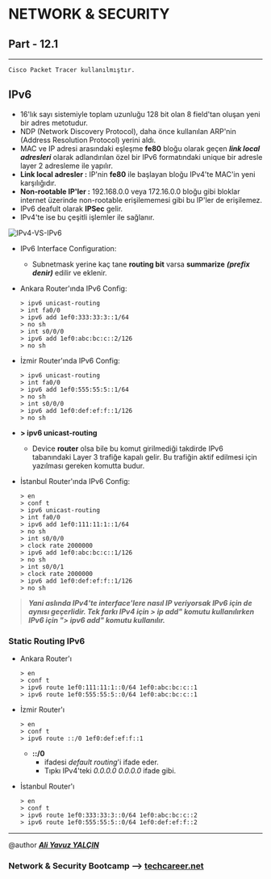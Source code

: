 # NETWORK & SECURITY

## Part - 12.1
----

	Cisco Packet Tracer kullanılmıştır.

## IPv6

*	16'lık sayı sistemiyle toplam uzunluğu 128 bit olan 8 field'tan oluşan yeni bir adres metotudur.
*	NDP (Network Discovery Protocol), daha önce kullanılan ARP'nin (Address Resolution Protocol) yerini aldı.
*	MAC ve IP adresi arasındaki eşleşme **fe80** bloğu olarak geçen ***link local adresleri*** olarak adlandırılan özel bir IPv6 formatındaki unique bir adresle layer 2 adresleme ile yapılır.
*	**Link local adresler :** IP'nin **fe80** ile başlayan bloğu IPv4'te MAC'in yeni karşılığıdır.
*	**Non-rootable IP'ler :** 192.168.0.0 veya 172.16.0.0 bloğu gibi bloklar internet üzerinde non-rootable erişilememesi gibi bu IP'ler de erişilemez.
*	IPv6 deafult olarak **IPSec** gelir.
*	IPv4'te ise bu çeşitli işlemler ile sağlanır.

![IPv4-VS-IPv6](https://user-images.githubusercontent.com/63460173/185143971-eb0abf48-8e89-4696-9a29-acbe6b9331a4.png)

*	IPv6 Interface Configuration:

	*	Subnetmask yerine kaç tane **routing bit** varsa **summarize** ***(prefix denir)*** edilir ve eklenir.

*	Ankara Router'ında IPv6 Config:

		> ipv6 unicast-routing
		> int fa0/0
		> ipv6 add 1ef0:333:33:3::1/64
		> no sh
		> int s0/0/0
		> ipv6 add 1ef0:abc:bc:c::2/126
		> no sh

*	İzmir Router'ında IPv6 Config:

		> ipv6 unicast-routing
		> int fa0/0
		> ipv6 add 1ef0:555:55:5::1/64
		> no sh
		> int s0/0/0
		> ipv6 add 1ef0:def:ef:f::1/126
		> no sh


*	**> ipv6 unicast-routing**
	*	Device **router** olsa bile bu komut girilmediği takdirde IPv6 tabanındaki Layer 3 trafiğe kapalı gelir. Bu trafiğin aktif edilmesi için yazılması gereken komutta budur.

*	İstanbul Router'ında IPv6 Config:

		> en
		> conf t
		> ipv6 unicast-routing
		> int fa0/0
		> ipv6 add 1ef0:111:11:1::1/64
		> no sh
		> int s0/0/0
		> clock rate 2000000
		> ipv6 add 1ef0:abc:bc:c::1/126
		> no sh
		> int s0/0/1
		> clock rate 2000000
		> ipv6 add 1ef0:def:ef:f::1/126
		> no sh

>***Yani aslında IPv4'te interface'lere nasıl IP veriyorsak IPv6 için de aynısı geçerlidir. Tek farkı IPv4 için *> ip add"* komutu kullanılırken IPv6 için *"> ipv6 add"* komutu kullanılır.***

### Static Routing IPv6

*	Ankara Router'ı

		> en
		> conf t
		> ipv6 route 1ef0:111:11:1::0/64 1ef0:abc:bc:c::1
		> ipv6 route 1ef0:555:55:5::0/64 1ef0:abc:bc:c::1

*	İzmir Router'ı

		> en
		> conf t
		> ipv6 route ::/0 1ef0:def:ef:f::1

	*	**::/0**
		*	ifadesi *default routing*'i ifade eder. 
		*	Tıpkı IPv4'teki *0.0.0.0 0.0.0.0* ifade gibi.


*	İstanbul Router'ı

		> en
		> conf t
		> ipv6 route 1ef0:333:33:3::0/64 1ef0:abc:bc:c::2
		> ipv6 route 1ef0:555:55:5::0/64 1ef0:def:ef:f::2

---

@author ***[Ali Yavuz YALÇIN](https://www.linkedin.com/in/ali-yavuz-yalcin/)***

### Network & Security Bootcamp --> [techcareer.net](https://www.techcareer.net/en)